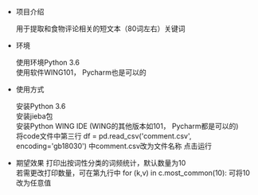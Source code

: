 * 项目介绍

  用于提取和食物评论相关的短文本（80词左右）关键词

* 环境
  
  使用环境Python 3.6  <br>
  使用软件WING101， Pycharm也是可以的

* 使用方式
  
  安装Python 3.6 <br>
  安装jieba包 <br>
  安装Python WING IDE (WING的其他版本如101， Pycharm都是可以的) <br>
  将code文件中第三行  df = pd.read_csv('comment.csv', encoding='gb18030')  中comment.csv改为文件名称
  点击运行

* 期望效果 
  打印出按词性分类的词频统计，默认数量为10 <br>
  若需更改打印数量，可在第九行中    for (k,v) in c.most_common(10):  可将10改为任意值

  
